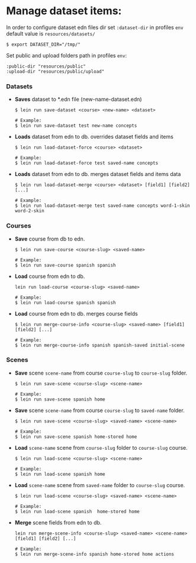 # Manage dataset items:

In order to configure dataset edn files dir set `:dataset-dir` in profiles `env`
default value is `resources/datasets/`

```
$ export DATASET_DIR="/tmp/"
```

Set public and upload folders path in profiles `env`:

```
:public-dir "resources/public"
:upload-dir "resources/public/upload"
```

### Datasets

- **Saves** dataset to *.edn file (new-name-dataset.edn)
    ```
    $ lein run save-dataset <course> <new-name> <dataset>
    
    # Example:
    $ lein run save-dataset test new-name concepts
    ```

- **Loads** dataset from edn to db. overrides dataset fields and items
    ```
    $ lein run load-dataset-force <course> <dataset>
    
    # Example:
    $ lein run load-dataset-force test saved-name concepts
    ```

- **Loads** dataset from edn to db. merges dataset fields and items data
    ```
    $ lein run load-dataset-merge <course> <dataset> [field1] [field2] [...]
    
    # Example:
    $ lein run load-dataset-merge test saved-name concepts word-1-skin word-2-skin
    ```

### Courses

- **Save** course from db to edn.
    ```
    $ lein run save-course <course-slug> <saved-name>
    
    # Example:
    $ lein run save-course spanish spanish
    ```
  
- **Load** course from edn to db.
    ```
    lein run load-course <course-slug> <saved-name>
    
    # Example:
    $ lein run load-course spanish spanish
    ```
  
- **Load** course from edn to db. merges course fields
    ```
    $ lein run merge-course-info <course-slug> <saved-name> [field1] [field2] [...]
    
    # Example:
    $ lein run merge-course-info spanish spanish-saved initial-scene
    ```

### Scenes

- **Save** scene `scene-name` from course `course-slug` to `course-slug` folder. 
    ```
    $ lein run save-scene <course-slug> <scene-name> 
  
    # Example:
    $ lein run save-scene spanish home
    ```

- **Save** scene `scene-name` from course `course-slug` to `saved-name` folder.
    ```
    $ lein run save-scene <course-slug> <saved-name> <scene-name>
    
    # Example:
    $ lein run save-scene spanish home-stored home
    ```
  
- **Load** `scene-name` scene from `course-slug` folder to `course-slug` course.
    ```
    $ lein run load-scene <course-slug> <scene-name>
    
    # Example:
    $ lein run load-scene spanish home
    ```

- **Load** `scene-name` scene from `saved-name` folder to `course-slug` course.
    ```
    $ lein run load-scene <course-slug> <saved-name> <scene-name>
    
    # Example:
    $ lein run load-scene spanish  home-stored home
    ```

- **Merge** scene fields from edn to db.
    ```
    lein run merge-scene-info <course-slug> <saved-name> <scene-name> [field1] [field2] [...]
    
    # Example:
    $ lein run merge-scene-info spanish home-stored home actions
    ```
